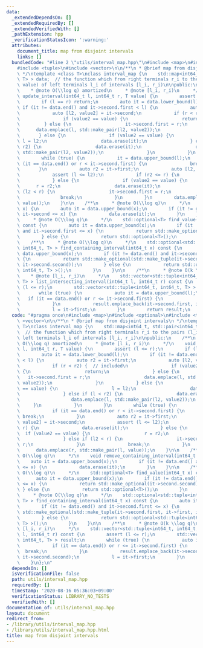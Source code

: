 ```yaml
---
data:
  _extendedDependsOn: []
  _extendedRequiredBy: []
  _extendedVerifiedWith: []
  _pathExtension: hpp
  _verificationStatusIcon: ':warning:'
  attributes:
    document_title: map from disjoint intervals
    links: []
  bundledCode: "#line 2 \"utils/interval_map.hpp\"\n#include <map>\n#include <optional>\n\
    #include <tuple>\n#include <vector>\n\n/**\n * @brief map from disjoint intervals\n\
    \ */\ntemplate <class T>\nclass interval_map {\n    std::map<int64_t, std::pair<int64_t,\
    \ T> > data;  // the function which from right terminals r_i to the pairs (l_i,\
    \ value) of left terminals l_i of intervals [l_i, r_i)\n\npublic:\n    /**\n \
    \    * @note O(\\log q) amortized\n     * @note [l_i, r_i)\n     */\n    void\
    \ update_interval(int64_t l, int64_t r, T value) {\n        assert (l <= r);\n\
    \        if (l == r) return;\n        auto it = data.lower_bound(l);\n       \
    \ if (it != data.end() and it->second.first < l) {\n            auto r2 = it->first;\n\
    \            auto [l2, value2] = it->second;\n            if (r < r2) {  // included\n\
    \                if (value2 == value) {\n                    return;\n       \
    \         } else {\n                    it->second.first = r;\n              \
    \      data.emplace(l, std::make_pair(l2, value2));\n                }\n     \
    \       } else {\n                if (value2 == value) {\n                   \
    \ l = l2;\n                    data.erase(it);\n                } else if (l <\
    \ r2) {\n                    data.erase(it);\n                    data.emplace(l,\
    \ std::make_pair(l2, value2));\n                }\n            }\n        }\n\
    \        while (true) {\n            it = data.upper_bound(l);\n            if\
    \ (it == data.end() or r < it->second.first) {\n                break;\n     \
    \       }\n            auto r2 = it->first;\n            auto [l2, value2] = it->second;\n\
    \            assert (l <= l2);\n            if (r2 <= r) {\n                data.erase(it);\n\
    \            } else {\n                if (value2 == value) {\n              \
    \      r = r2;\n                    data.erase(it);\n                } else if\
    \ (l2 < r) {\n                    it->second.first = r;\n                }\n \
    \               break;\n            }\n        }\n        data.emplace(r, std::make_pair(l,\
    \ value));\n    }\n\n    /**\n     * @note O(\\log q)\n     */\n    void remove_containing_interval(int64_t\
    \ x) {\n        auto it = data.upper_bound(x);\n        if (it != data.end() and\
    \ it->second <= x) {\n            data.erase(it);\n        }\n    }\n\n    /**\n\
    \     * @note O(\\log q)\n     */\n    std::optional<T> find_value(int64_t x)\
    \ const {\n        auto it = data.upper_bound(x);\n        if (it != data.end()\
    \ and it->second.first <= x) {\n            return std::make_optional(it->second.second);\n\
    \        } else {\n            return std::optional<T>();\n        }\n    }\n\n\
    \    /**\n     * @note O(\\log q)\n     */\n    std::optional<std::tuple<int64_t,\
    \ int64_t, T> > find_containing_interval(int64_t x) const {\n        auto it =\
    \ data.upper_bound(x);\n        if (it != data.end() and it->second.first <= x)\
    \ {\n            return std::make_optional(std::make_tuple(it->second.first, it->first,\
    \ it->second.second));\n        } else {\n            return std::optional<std::tuple<int64_t,\
    \ int64_t, T> >();\n        }\n    }\n\n    /**\n     * @note O(k \\log q)\n \
    \    * @note [l_i, r_i)\n     */\n    std::vector<std::tuple<int64_t, int64_t,\
    \ T> > list_intersecting_interval(int64_t l, int64_t r) const {\n        assert\
    \ (l <= r);\n        std::vector<std::tuple<int64_t, int64_t, T> > result;\n \
    \       while (true) {\n            auto it = data.upper_bound(l);\n         \
    \   if (it == data.end() or r <= it->second.first) {\n                break;\n\
    \            }\n            result.emplace_back(it->second.first, it->first, it->second.second);\n\
    \            l = it->first;\n        }\n        return result;\n    }\n};\n"
  code: "#pragma once\n#include <map>\n#include <optional>\n#include <tuple>\n#include\
    \ <vector>\n\n/**\n * @brief map from disjoint intervals\n */\ntemplate <class\
    \ T>\nclass interval_map {\n    std::map<int64_t, std::pair<int64_t, T> > data;\
    \  // the function which from right terminals r_i to the pairs (l_i, value) of\
    \ left terminals l_i of intervals [l_i, r_i)\n\npublic:\n    /**\n     * @note\
    \ O(\\log q) amortized\n     * @note [l_i, r_i)\n     */\n    void update_interval(int64_t\
    \ l, int64_t r, T value) {\n        assert (l <= r);\n        if (l == r) return;\n\
    \        auto it = data.lower_bound(l);\n        if (it != data.end() and it->second.first\
    \ < l) {\n            auto r2 = it->first;\n            auto [l2, value2] = it->second;\n\
    \            if (r < r2) {  // included\n                if (value2 == value)\
    \ {\n                    return;\n                } else {\n                 \
    \   it->second.first = r;\n                    data.emplace(l, std::make_pair(l2,\
    \ value2));\n                }\n            } else {\n                if (value2\
    \ == value) {\n                    l = l2;\n                    data.erase(it);\n\
    \                } else if (l < r2) {\n                    data.erase(it);\n \
    \                   data.emplace(l, std::make_pair(l2, value2));\n           \
    \     }\n            }\n        }\n        while (true) {\n            it = data.upper_bound(l);\n\
    \            if (it == data.end() or r < it->second.first) {\n               \
    \ break;\n            }\n            auto r2 = it->first;\n            auto [l2,\
    \ value2] = it->second;\n            assert (l <= l2);\n            if (r2 <=\
    \ r) {\n                data.erase(it);\n            } else {\n              \
    \  if (value2 == value) {\n                    r = r2;\n                    data.erase(it);\n\
    \                } else if (l2 < r) {\n                    it->second.first =\
    \ r;\n                }\n                break;\n            }\n        }\n  \
    \      data.emplace(r, std::make_pair(l, value));\n    }\n\n    /**\n     * @note\
    \ O(\\log q)\n     */\n    void remove_containing_interval(int64_t x) {\n    \
    \    auto it = data.upper_bound(x);\n        if (it != data.end() and it->second\
    \ <= x) {\n            data.erase(it);\n        }\n    }\n\n    /**\n     * @note\
    \ O(\\log q)\n     */\n    std::optional<T> find_value(int64_t x) const {\n  \
    \      auto it = data.upper_bound(x);\n        if (it != data.end() and it->second.first\
    \ <= x) {\n            return std::make_optional(it->second.second);\n       \
    \ } else {\n            return std::optional<T>();\n        }\n    }\n\n    /**\n\
    \     * @note O(\\log q)\n     */\n    std::optional<std::tuple<int64_t, int64_t,\
    \ T> > find_containing_interval(int64_t x) const {\n        auto it = data.upper_bound(x);\n\
    \        if (it != data.end() and it->second.first <= x) {\n            return\
    \ std::make_optional(std::make_tuple(it->second.first, it->first, it->second.second));\n\
    \        } else {\n            return std::optional<std::tuple<int64_t, int64_t,\
    \ T> >();\n        }\n    }\n\n    /**\n     * @note O(k \\log q)\n     * @note\
    \ [l_i, r_i)\n     */\n    std::vector<std::tuple<int64_t, int64_t, T> > list_intersecting_interval(int64_t\
    \ l, int64_t r) const {\n        assert (l <= r);\n        std::vector<std::tuple<int64_t,\
    \ int64_t, T> > result;\n        while (true) {\n            auto it = data.upper_bound(l);\n\
    \            if (it == data.end() or r <= it->second.first) {\n              \
    \  break;\n            }\n            result.emplace_back(it->second.first, it->first,\
    \ it->second.second);\n            l = it->first;\n        }\n        return result;\n\
    \    }\n};\n"
  dependsOn: []
  isVerificationFile: false
  path: utils/interval_map.hpp
  requiredBy: []
  timestamp: '2020-08-16 05:36:03+09:00'
  verificationStatus: LIBRARY_NO_TESTS
  verifiedWith: []
documentation_of: utils/interval_map.hpp
layout: document
redirect_from:
- /library/utils/interval_map.hpp
- /library/utils/interval_map.hpp.html
title: map from disjoint intervals
---
```

